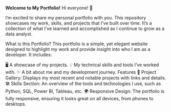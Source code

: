 **Welcome to My Portfolio!**
Hi everyone! 👋

I’m excited to share my personal portfolio with you. This repository showcases my work, skills, and projects that I’ve built over time. It’s a collection of what I’ve learned and accomplished as I continue to grow as a data analyst.

What is this Portfolio?
This portfolio is a simple, yet elegant website designed to highlight my work and provide insight into who I am as a developer. It includes:

🖥 A showcase of my projects.
💡 My technical skills and tools I’ve worked with.
✨ A bit about me and my development journey.
Features
🚀 Project Gallery: Displays my most recent and notable projects with links and details.
🛠 Skills Section: An overview of the tools and technologies I use, such as Python, SQL, Power BI, Tableau, etc.
🌍 Responsive Design: The portfolio is fully responsive, ensuring it looks great on all devices, from phones to desktops.

